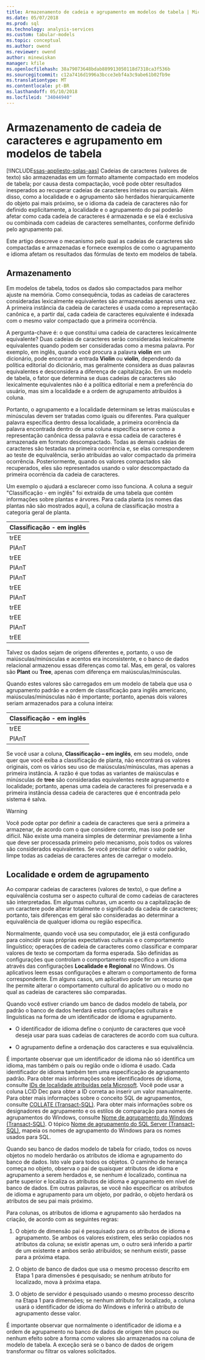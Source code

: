 ```yaml
---
title: Armazenamento de cadeia e agrupamento em modelos de tabela | Microsoft Docs
ms.date: 05/07/2018
ms.prod: sql
ms.technology: analysis-services
ms.custom: tabular-models
ms.topic: conceptual
ms.author: owend
ms.reviewer: owend
author: minewiskan
manager: kfile
ms.openlocfilehash: 38a79073648bdab889913050118d7318ca3f536b
ms.sourcegitcommit: c12a7416d1996a3bcce3ebf4a3c9abe61b02fb9e
ms.translationtype: MT
ms.contentlocale: pt-BR
ms.lasthandoff: 05/10/2018
ms.locfileid: "34044940"
---
```

# <a name="string-storage-and-collation-in-tabular-models"></a>Armazenamento de cadeia de caracteres e agrupamento em modelos de tabela
[!INCLUDE[ssas-appliesto-sqlas-aas](../../includes/ssas-appliesto-sqlas-aas.md)]
  Cadeias de caracteres (valores de texto) são armazenadas em um formato altamente compactado em modelos de tabela; por causa desta compactação, você pode obter resultados inesperados ao recuperar cadeias de caracteres inteiras ou parciais. Além disso, como a localidade e o agrupamento são herdados hierarquicamente do objeto pai mais próximo, se o idioma da cadeia de caracteres não for definido explicitamente, a localidade e o agrupamento do pai poderão afetar como cada cadeia de caracteres é armazenada e se ela é exclusiva ou combinada com cadeias de caracteres semelhantes, conforme definido pelo agrupamento pai.  
  
 Este artigo descreve o mecanismo pelo qual as cadeias de caracteres são compactadas e armazenadas e fornece exemplos de como o agrupamento e idioma afetam os resultados das fórmulas de texto em modelos de tabela.  
  
## <a name="storage"></a>Armazenamento  
 Em modelos de tabela, todos os dados são compactados para melhor ajuste na memória. Como consequência, todas as cadeias de caracteres consideradas lexicalmente equivalentes são armazenadas apenas uma vez. A primeira instância da cadeia de caracteres é usada como a representação canônica e, a partir daí, cada cadeia de caracteres equivalente é indexada com o mesmo valor compactado que a primeira ocorrência.  
  
 A pergunta-chave é: o que constitui uma cadeia de caracteres lexicalmente equivalente? Duas cadeias de caracteres serão consideradas lexicalmente equivalentes quando podem ser consideradas como a mesma palavra. Por exemplo, em inglês, quando você procura a palavra **violin** em um dicionário, pode encontrar a entrada **Violin** ou **violin**, dependendo da política editorial do dicionário, mas geralmente considera as duas palavras equivalentes e desconsidera a diferença de capitalização. Em um modelo de tabela, o fator que determina se duas cadeias de caracteres são lexicalmente equivalentes não é a política editorial e nem a preferência do usuário, mas sim a localidade e a ordem de agrupamento atribuídos à coluna.  
  
 Portanto, o agrupamento e a localidade determinam se letras maiúsculas e minúsculas devem ser tratadas como iguais ou diferentes. Para qualquer palavra específica dentro dessa localidade, a primeira ocorrência da palavra encontrada dentro de uma coluna específica serve como a representação canônica dessa palavra e essa cadeia de caracteres é armazenada em formato descompactado.  Todas as demais cadeias de caracteres são testadas na primeira ocorrência e, se elas corresponderem ao teste de equivalência, serão atribuídas ao valor compactado da primeira ocorrência. Posteriormente, quando os valores compactados são recuperados, eles são representados usando o valor descompactado da primeira ocorrência da cadeia de caracteres.  
  
 Um exemplo o ajudará a esclarecer como isso funciona. A coluna a seguir "Classificação - em inglês" foi extraída de uma tabela que contém informações sobre plantas e árvores. Para cada planta (os nomes das plantas não são mostrados aqui), a coluna de classificação mostra a categoria geral de planta.  
  
|Classificação - em inglês|  
|-------------------------------|  
|trEE|  
|PlAnT|  
|trEE|  
|PlAnT|  
|PlAnT|  
|trEE|  
|PlAnT|  
|trEE|  
|trEE|  
|PlAnT|  
|trEE|  
  
 Talvez os dados sejam de origens diferentes e, portanto, o uso de maiúsculas/minúsculas e acentos era inconsistente, e o banco de dados relacional armazenou essas diferenças como tal. Mas, em geral, os valores são **Plant** ou **Tree**, apenas com diferença em maiúsculas/minúsculas.  
  
 Quando estes valores são carregados em um modelo de tabela que usa o agrupamento padrão e a ordem de classificação para inglês americano, maiúsculas/minúsculas não é importante; portanto, apenas dois valores seriam armazenados para a coluna inteira:  
  
|Classificação - em inglês|  
|-------------------------------|  
|trEE|  
|PlAnT|  
  
 Se você usar a coluna, **Classificação – em inglês**, em seu modelo, onde quer que você exiba a classificação de planta, não encontrará os valores originais, com os vários seu uso de maiúsculas/minúsculas, mas apenas a primeira instância. A razão é que todas as variantes de maiúsculas e minúsculas de **tree** são consideradas equivalentes neste agrupamento e localidade; portanto, apenas uma cadeia de caracteres foi preservada e a primeira instância dessa cadeia de caracteres que é encontrada pelo sistema é salva.  
  
> [!WARNING]  
>  Você pode optar por definir a cadeia de caracteres que será a primeira a armazenar, de acordo com o que considere correto, mas isso pode ser difícil. Não existe uma maneira simples de determinar previamente a linha que deve ser processada primeiro pelo mecanismo, pois todos os valores são considerados equivalentes. Se você precisar definir o valor padrão, limpe todas as cadeias de caracteres antes de carregar o modelo.  
  
## <a name="locale-and-collation-order"></a>Localidade e ordem de agrupamento  
 Ao comparar cadeias de caracteres (valores de texto), o que define a equivalência costuma ser o aspecto cultural de como cadeias de caracteres são interpretadas. Em algumas culturas, um acento ou a capitalização de um caractere pode alterar totalmente o significado da cadeia de caracteres; portanto, tais diferenças em geral são consideradas ao determinar a equivalência de qualquer idioma ou região específica.  
  
 Normalmente, quando você usa seu computador, ele já está configurado para coincidir suas próprias expectativas culturais e o comportamento linguístico; operações de cadeia de caracteres como classificar e comparar valores de texto se comportam da forma esperada. São definidas as configurações que controlam o comportamento específico a um idioma através das configurações **Localidade e Regional** no Windows. Os aplicativos leem essas configurações e alteram o comportamento de forma correspondente. Em alguns casos, um aplicativo pode ter um recurso que lhe permite alterar o comportamento cultural do aplicativo ou o modo no qual as cadeias de caracteres são comparadas.  
  
 Quando você estiver criando um banco de dados modelo de tabela, por padrão o banco de dados herdará estas configurações culturais e linguísticas na forma de um identificador de idioma e agrupamento.  
  
-   O identificador de idioma define o conjunto de caracteres que você deseja usar para suas cadeias de caracteres de acordo com sua cultura.  
  
-   O agrupamento define a ordenação dos caracteres e sua equivalência.  
  
 É importante observar que um identificador de idioma não só identifica um idioma, mas também o país ou região onde o idioma é usado. Cada identificador de idioma também tem uma especificação de agrupamento padrão. Para obter mais informações sobre identificadores de idioma, consulte [IDs de localidade atribuídas pela Microsoft](http://msdn.microsoft.com/goglobal/bb964664.aspx). Você pode usar a coluna LCID Dec para obter a ID correta ao inserir um valor manualmente. Para obter mais informações sobre o conceito SQL de agrupamentos, consulte [COLLATE &#40;Transact-SQL&#41;](../../t-sql/statements/collations.md). Para obter mais informações sobre os designadores de agrupamento e os estilos de comparação para nomes de agrupamentos do Windows, consulte [Nome de agrupamento do Windows &#40;Transact-SQL&#41;](../../t-sql/statements/windows-collation-name-transact-sql.md). O tópico [Nome de agrupamento do SQL Server &#40;Transact-SQL&#41;](../../t-sql/statements/sql-server-collation-name-transact-sql.md), mapeia os nomes de agrupamento do Windows para os nomes usados para SQL.  
  
 Quando seu banco de dados modelo de tabela for criado, todos os novos objetos no modelo herdarão os atributos de idioma e agrupamento do banco de dados. Isto vale para todos os objetos. O caminho de herança começa no objeto, observa o pai de quaisquer atributos de idioma e agrupamento a serem herdados e, se nenhum é localizado, continua na parte superior e localiza os atributos de idioma e agrupamento em nível de banco de dados. Em outras palavras, se você não especificar os atributos de idioma e agrupamento para um objeto, por padrão, o objeto herdará os atributos de seu pai mais próximo.  
  
 Para colunas, os atributos de idioma e agrupamento são herdados na criação, de acordo com as seguintes regras:  
  
1.  O objeto de dimensão pai é pesquisado para os atributos de idioma e agrupamento. Se ambos os valores existirem, eles serão copiados nos atributos da coluna; se existir apenas um, o outro será inferido a partir de um existente e ambos serão atribuídos; se nenhum existir, passe para a próxima etapa.  
  
2.  O objeto de banco de dados que usa o mesmo processo descrito em Etapa 1 para dimensões é pesquisado; se nenhum atributo for localizado, mova à próxima etapa.  
  
3.  O objeto de servidor é pesquisado usando o mesmo processo descrito na Etapa 1 para dimensões; se nenhum atributo for localizado, a coluna usará o identificador de idioma do Windows e inferirá o atributo de agrupamento desse valor.  
  
 É importante observar que normalmente o identificador de idioma e a ordem de agrupamento no banco de dados de origem têm pouco ou nenhum efeito sobre a forma como valores são armazenados na coluna de modelo de tabela. A exceção será se o banco de dados de origem transformar ou filtrar os valores solicitados.  
  
  
